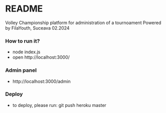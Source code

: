 # README #

Volley Championship platform for administration of a tournoament
Powered by FilaYouth, Suceava 02.2024

### How to run it?

* node index.js
* open http://localhost:3000/

### Admin panel
* http://localhost:3000/admin


### Deploy
* to deploy, please run: git push heroku master
